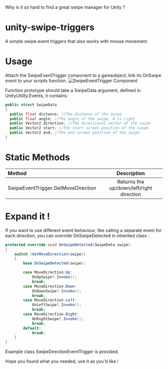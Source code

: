 Why is it so hard to find a great swipe manager for Unity ?

# unity-swipe-triggers
A simple swipe event triggers that also works with mouse movement.

# Usage
Attach the SwipeEventTrigger component to a gameobject, link its OnSwipe event to your scripts function.
![SwipeEventTrigger Component](https://i.imgur.com/zeYALLH.png)

Function prototype should take a SwipeData argument, defined in UnityUtility.Events, it contains:
```c#
public struct SwipeData
{
  public float distance; //The distance of the swipe
  public float angle; //The angle of the swipe, 0 is right
  public Vector2 direction; //The directional vector of the swipe
  public Vector2 start; //The start screen position of the swipe
  public Vector2 end; //The end screen position of the swipe
}
```
# Static Methods


Method | Description
| :------------- | :----------:
SwipeEventTrigger.GetMoveDirection | Returns the up/down/left/right direction

# Expand it !

If you want to use different event behaviour, like calling a separate event for each direction, you can override OnSwipeDetected in inherited class :
```c#
protected override void OnSwipeDetected(SwipeData swipe)
{
    switch (GetMoveDirection(swipe))
    {
        base.OnSwipeDetected(swipe);

        case MoveDirection.Up:
            OnUpSwipe?.Invoke();
            break;
        case MoveDirection.Down:
            OnDownSwipe?.Invoke();
            break;
        case MoveDirection.Left:
            OnLeftSwipe?.Invoke();
            break;
        case MoveDirection.Right:
            OnRightSwipe?.Invoke();
            break;
        default:
            break;
    }
}
```
Example class SwipeDirectionEventTrigger is provided.

Hope you found what you needed, use it as you'd like ! 
